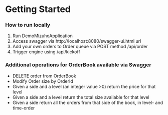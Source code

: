# Getting Started

### How to run locally

1. Run DemoMizuhoApplication
2. Access swagger via http://localhost:8080/swagger-ui.html url
3. Add your own orders to Order queue via POST method /api/order
4. Trigger engine using /api/kickoff

### Additional operations for OrderBook available via Swagger
* DELETE order from OrderBook
* Modify Order size by OrderId
* Given a side and a level (an integer value >0) return the price for that level
* Given a side and a level return the total size available for that level
* Given a side return all the orders from that side of the book, in level- and time-order